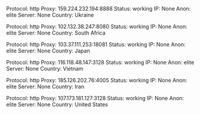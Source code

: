 Protocol: http
Proxy: 159.224.232.194:8888
Status: working
IP: None
Anon: elite
Server: None
Country: Ukraine

Protocol: http
Proxy: 102.132.38.247:8080
Status: working
IP: None
Anon: elite
Server: None
Country: South Africa

Protocol: http
Proxy: 103.37.111.253:18081
Status: working
IP: None
Anon: elite
Server: None
Country: Japan

Protocol: http
Proxy: 116.118.48.147:3128
Status: working
IP: None
Anon: elite
Server: None
Country: Vietnam

Protocol: http
Proxy: 185.126.202.76:4005
Status: working
IP: None
Anon: elite
Server: None
Country: Iran

Protocol: http
Proxy: 107.173.181.127:3128
Status: working
IP: None
Anon: elite
Server: None
Country: United States

